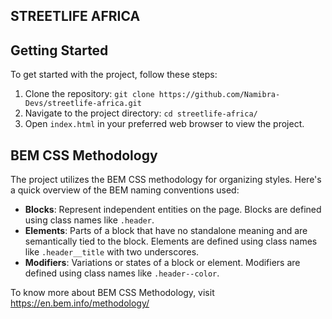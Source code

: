 ## STREETLIFE AFRICA

## Getting Started

To get started with the project, follow these steps:

1. Clone the repository: `git clone https://github.com/Namibra-Devs/streetlife-africa.git`
2. Navigate to the project directory: `cd streetlife-africa/`
3. Open `index.html` in your preferred web browser to view the project.

## BEM CSS Methodology

The project utilizes the BEM CSS methodology for organizing styles. Here's a quick overview of the BEM naming conventions used:

- **Blocks**: Represent independent entities on the page. Blocks are defined using class names like `.header`.
- **Elements**: Parts of a block that have no standalone meaning and are semantically tied to the block. Elements are defined using class names like `.header__title` with two underscores.
- **Modifiers**: Variations or states of a block or element. Modifiers are defined using class names like `.header--color`.

To know more about BEM CSS Methodology, visit https://en.bem.info/methodology/

